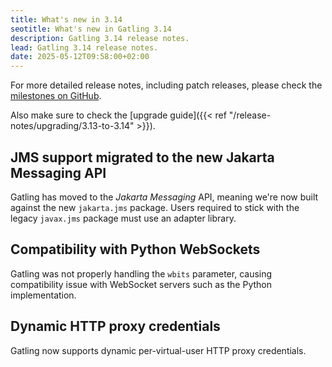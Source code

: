 ```yaml
---
title: What's new in 3.14
seotitle: What's new in Gatling 3.14
description: Gatling 3.14 release notes.
lead: Gatling 3.14 release notes.
date: 2025-05-12T09:58:00+02:00
---
```


For more detailed release notes, including patch releases, please check the
[milestones on GitHub](https://github.com/gatling/gatling/milestones?state=closed).

Also make sure to check the [upgrade guide]({{< ref "/release-notes/upgrading/3.13-to-3.14" >}}).

## JMS support migrated to the new Jakarta Messaging API

Gatling has moved to the *Jakarta Messaging* API, meaning we're now built against the new `jakarta.jms` package.
Users required to stick with the legacy `javax.jms` package must use an adapter library.

## Compatibility with Python WebSockets

Gatling was not properly handling the `wbits` parameter, causing compatibility issue with WebSocket servers such as the Python implementation.

## Dynamic HTTP proxy credentials

Gatling now supports dynamic per-virtual-user HTTP proxy credentials.
